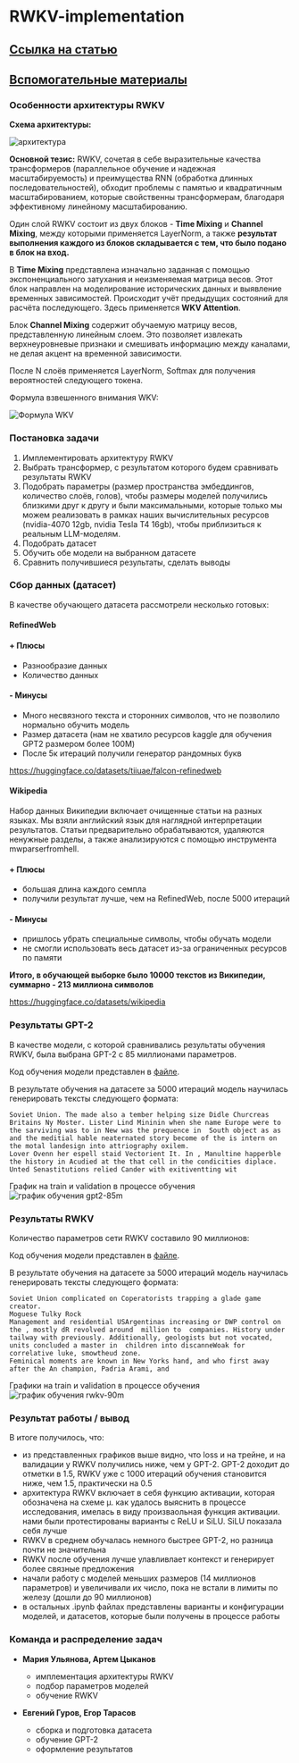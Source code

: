 # RWKV-implementation

## [Ссылка на статью](https://arxiv.org/pdf/2305.13048)

## [Вспомогательные материалы](https://github.com/BlinkDL/RWKV-LM)

### Особенности архитектуры RWKV

**Схема архитектуры:**

![архитектура](schema.png)


**Основной тезис:** RWKV, сочетая в себе выразительные качества трансформеров (параллельное обучение и надежная масштабируемость) и преимущества RNN (обработка длинных последовательностей), обходит проблемы с памятью и квадратичным масштабированием, которые свойственны трансформерам, благодаря эффективному линейному масштабированию.

Один слой RWKV состоит из двух блоков - **Time Mixing** и **Channel Mixing**, между которыми применяется LayerNorm, а также **результат выполнения каждого из блоков складывается с тем, что было подано в блок на вход.**

В **Time Mixing** представлена изначально заданная с помощью экспоненциального затухания и неизменяемая матрица весов. Этот блок направлен на моделирование исторических данных и выявление временных зависимостей. Происходит учёт предыдущих состояний для расчёта последующего. Здесь применяется **WKV Attention**. 

Блок **Channel Mixing** содержит обучаемую матрицу весов, представленную линейным слоем. Это позволяет извлекать верхнеуровневые признаки и смешивать информацию между каналами, не делая акцент на временной зависимости.

После N слоёв применяется LayerNorm, Softmax для получения вероятностей следующего токена.

Формула взвешенного внимания WKV:

![Формула WKV](formula.png)


### Постановка задачи

1) Имплементировать архитектуру RWKV
2) Выбрать трансформер, с результатом которого будем сравнивать результаты RWKV
3) Подобрать параметры (размер пространства эмбеддингов, количество слоёв, голов), чтобы размеры моделей получились близкими друг к другу и были максимальными, которые только мы можем реализовать в рамках наших вычислительных ресурсов (nvidia-4070 12gb, nvidia Tesla T4 16gb), чтобы приблизиться к реальным LLM-моделям.
4) Подобрать датасет
5) Обучить обе модели на выбранном датасете
6) Сравнить получившиеся результаты, сделать выводы


### Сбор данных (датасет)

В качестве обучающего датасета рассмотрели несколько готовых:

#### RefinedWeb



#### + Плюсы

- Разнообразие данных
- Количество данных

#### - Минусы

- Много несвязного текста и сторонних символов, что не позволило нормально обучить модель
- Размер датасета (нам не хватило ресурсов kaggle для обучения GPT2 размером более 100M)
- После 5к итераций получили генератор рандомных букв

https://huggingface.co/datasets/tiiuae/falcon-refinedweb

#### Wikipedia

Набор данных Википедии включает очищенные статьи на разных языках. Мы взяли английский язык для наглядной интерпретации результатов. Статьи предварительно обрабатываются, удаляются ненужные разделы, а также анализируются с помощью инструмента mwparserfromhell. 

#### + Плюсы

- большая длина каждого семпла
- получили результат лучше, чем на RefinedWeb, после 5000 итераций

#### - Минусы

- пришлось убрать специальные символы, чтобы обучать модели
- не смогли использовать весь датасет из-за ограниченных ресурсов по памяти

**Итого, в обучающей выборке было 10000 текстов из Википедии, суммарно - 213 миллиона символов**

https://huggingface.co/datasets/wikipedia 


### Результаты GPT-2

В качестве модели, с которой сравнивались результаты обучения RWKV, была выбрана GPT-2 с 85 миллионами параметров.

Код обучения модели представлен в [файле](gpt2-small-notebook.ipynb).

В результате обучения на датасете за 5000 итераций модель научилась генерировать тексты следующего формата:

```plaintext
Soviet Union. The made also a tember helping size Didle Churcreas Britains Ny Moster. Lister Lind Mininin when she name Europe were to the sarviving was to in New was the prequence in  South object as as and the meditial hable neaternated story become of the is intern on the motal landesign into attriography oxilem.
Lover Ovenn her espell staid Vectorient It. In , Manultine happerble the history in Acudied at the that cell in the condicities diplace. Unted Senastitutions relied Cander with exitiventting wit
```

График на train и validation в процессе обучения
![график обучения gpt2-85m](GPT2_losses.png)


### Результаты RWKV

Количество параметров сети RWKV составило 90 миллионов:

Код обучения модели представлен в [файле](rwkv-90m-1.ipynb).

В результате обучения на датасете за 5000 итераций модель научилась генерировать тексты следующего формата:  

``` plaintext
Soviet Union complicated on Coperatorists trapping a glade game creator.
Moguese Tulky Rock
Management and residential USArgentinas increasing or DWP control on the , mostly dR revolved around  million to  companies. History under tailway with previously. Additionally, geologists but not vocated, units concluded a master in  children into discanneWoak for correlative luke, smowtheud zone.
Feminical moments are known in New Yorks hand, and who first away after the An champion, Padria Arami, and
```

Графики на train и validation в процессе обучения
![график обучения rwkv-90m](rwkv_losses_train_val.jpg)


### Результат работы / вывод

В итоге получилось, что:

- из представленных графиков выше видно, что loss и на трейне, и на валидации у RWKV получились ниже, чем у GPT-2. GPT-2 доходит до отметки в 1.5, RWKV уже с 1000 итераций обучения становится ниже, чем 1.5, практически на 0.5
- архитектура RWKV включает в себя функцию активации, которая обозначена на схеме µ. как удалось выяснить в процессе исследования, имелась в виду произваольная функция активации. нами были протестированы варианты с ReLU и SiLU. SiLU показала себя лучше
- RWKV в среднем обучалась немного быстрее GPT-2, но разница почти не значительна
- RWKV после обучения лучше улавливлает контекст и генерирует более связные предложения
- начали работу с моделей меньших размеров (14 миллионов параметров) и увеличивали их число, пока не встали в лимиты по железу (дошли до 90 миллионов)
- в остальных .ipynb файлах представлены варианты и конфигурации моделей, и датасетов, которые были получены в процессе работы


### Команда и распределение задач

- **Мария Ульянова, Артем Цыканов**
  - имплементация архитектуры RWKV
  - подбор параметров моделей
  - обучение RWKV

- **Евгений Гуров, Егор Тарасов**
  - сборка и подготовка датасета
  - обучение GPT-2
  - оформление результатов
